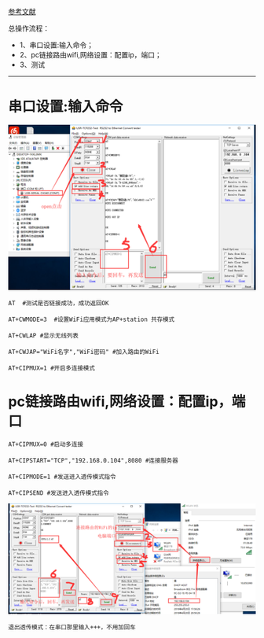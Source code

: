 [参考文献](https://jingyan.baidu.com/article/c45ad29c346837051753e2e6.html)

总操作流程：
- 1、串口设置:输入命令；
- 2、pc链接路由wifi,网络设置：配置ip，端口；
- 3、测试

***
# 串口设置:输入命令
![](image/6-1.png)
```
AT  #测试是否链接成功，成功返回OK

AT+CWMODE=3  #设置WiFi应用模式为AP+station 共存模式

AT+CWLAP #显示无线列表

AT+CWJAP="WiFi名字","WiFi密码" #加入路由的WiFi

AT+CIPMUX=1 #开启多连接模式

```
# pc链接路由wifi,网络设置：配置ip，端口
```
AT+CIPMUX=0 #启动多连接

AT+CIPSTART="TCP","192.168.0.104",8080 #连接服务器

AT+CIPMODE=1 #发送进入透传模式指令

AT+CIPSEND #发送进入透传模式指令

```
![](image/6-2.png)

`退出透传模式：在串口那里输入+++，不用加回车`


